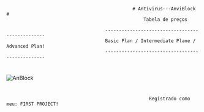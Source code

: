                                                   # Antivirus---AnviBlock #
                                                      Tabela de preços

                                        ------------------------------------------------   
                                        Basic Plan / Intermediate Plane / Advanced Plan!
                                        ------------------------------------------------                                

#  

![AnBlock](https://user-images.githubusercontent.com/101731656/159813307-4a85bf1e-6bc5-4faa-87c1-9bdc2c8338ed.gif)

#


      

                                             
  
                                                        Registrado como meu: FIRST PROJECT!
